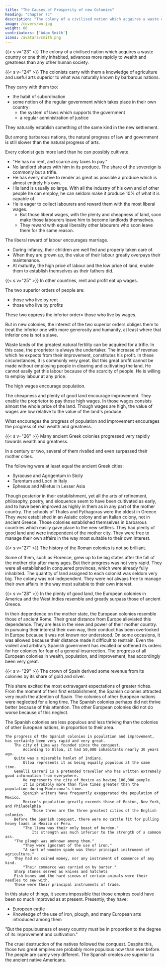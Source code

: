 ```yaml
---
title: "The Causes of Prosperity of new Colonies"
heading: "Chapter 7c"
description: "The colony of a civilised nation which acquires a waste country or one thinly inhabited, advances more rapidly to wealth and greatness than any other human society"
image: /covers/wn.jpg
weight: 66
contributors: ['Adam Smith']
icons: /avatars/smith.png
---
```





{{< s v="23" >}} The colony of a civilised nation which acquires a waste country or one thinly inhabited, advances more rapidly to wealth and greatness than any other human society.

{{< s v="24" >}} The colonists carry with them a knowledge of agriculture and useful arts superior to what was naturally known by barbarous nations.

They carry with them too:
- the habit of subordination
- some notion of the regular government which takes place in their own country:
  - the system of laws which supports the government
  - a regular administration of justice

They naturally establish something of the same kind in the new settlement.

But among barbarous nations, the natural progress of law and government is still slower than the natural progress of arts.

Every colonist gets more land than he can possibly cultivate.
- "He has no rent, and scarce any taxes to pay."
- No landlord shares with him in its produce. The share of the sovereign is commonly but a trifle.
- He has every motive to render as great as possible a produce which is almost entirely his own.
- His land is usually so large. With all the industry of his own and of other people he can employ, he can seldom make it produce 10% of what it is capable of.
- He is eager to collect labourers and reward them with the most liberal wages.
  - But those liberal wages, with the plenty and cheapness of land, soon make those labourers leave him to become landlords themselves.
  - They reward with equal liberality other labourers who soon leave them for the same reason.

The liberal reward of labour encourages marriage.
- During infancy, their children are well fed and properly taken care of.
- When they are grown up, the value of their labour greatly overpays their maintenance.
- At maturity, the high price of labour and the low price of land, enable them to establish themselves as their fathers did.


{{< s v="25" >}} In other countries, rent and profit eat up wages.

The two superior orders of people are:
- those who live by rent
- those who live by profits

These two oppress the inferior order=  those who live by wages.

But in new colonies, the interest of the two superior orders obliges them to treat the inferior one with more generosity and humanity, at least where that inferior one is not a slave.

Waste lands of the greatest natural fertility can be acquired for a trifle.
    In this case, the proprietor is always the undertaker.
    The increase of revenue which he expects from their improvement, constitutes his profit.
        In these circumstances, it is commonly very great.
    But this great profit cannot be made without employing people in clearing and cultivating the land.
        He cannot easily get this labour because of the scarcity of people.
        He is willing to employ labour at any price.

The high wages encourage population.

The cheapness and plenty of good land encourage improvement.
    They enable the proprietor to pay those high wages.
    In those wages consists almost the whole price of the land.
    Though wages are high, the value of wages are low relative to the value of the land's produce.

What encourages the progress of population and improvement encourages the progress of real wealth and greatness.


{{< s v="26" >}} Many ancient Greek colonies progressed very rapidly towards wealth and greatness.

In a century or two, several of them rivalled and even surpassed their mother cities.

The following were at least equal the ancient Greek cities:
- Syracuse and Agrigentum in Sicily
- Tarentum and Locri in Italy
- Ephesus and Miletus in Lesser Asia

Though posterior in their establishment, yet all the arts of refinement, philosophy, poetry, and eloquence seem to have been cultivated as early, and to have been improved as highly in them as in any part of the mother country.
    The schools of Thales and Pythagoras were the oldest in Greece.
    They were established in an Asiatic colony and an Italian colony, not in ancient Greece.
    Those colonies established themselves in barbarous countries which easily gave place to the new settlers.
        They had plenty of good land and were independent of the mother city.
        They were free to manage their own affairs in the way most suitable to their own interest.

{{< s v="27" >}} The history of the Roman colonies is not so brilliant.

Some of them, such as Florence, grew up to be big states after the fall of the mother city after many ages.
    But their progress was not very rapid.
They were all established in conquered provinces, which were already fully inhabited.
The quantity of land assigned to each colonist was seldom very big.
The colony was not independent.
They were not always free to manage their own affairs in the way most suitable to their own interest.


{{< s v="28" >}} In the plenty of good land, the European colonies in America and the West Indies resemble and greatly surpass those of ancient Greece.

In their dependence on the mother state, the European colonies resemble those of ancient Rome.
Their great distance from Europe alleviated this dependence.
    They are less in the view and power of their mother country.
In pursuing their interest their own way, their conduct has been overlooked in Europe because it was not known nor understood.
    On some occasions, it was allowed because their distance made it difficult to restrain.
    Even the violent and arbitrary Spanish government has recalled or softened its orders for her colonies for fear of a general insurrection.
    The progress of all European colonies in wealth, population, and improvement, has accordingly been very great.


{{< s v="29" >}} The crown of Spain derived some revenue from its colonies by its share of gold and silver.

This share excited the most extravagant expectations of greater riches.
From the moment of their first establishment, the Spanish colonies attracted very much the attention of Spain.
    The colonies of other European nations were neglected for a long time.
    The Spanish colonies perhaps did not thrive better because of this attention.
    The other European colonies did not do worse because of this neglect.

The Spanish colonies are less populous and less thriving than the colonies of other European nations, in proportion to their area.

    The progress of the Spanish colonies in population and improvement, has certainly been very rapid and very great.
        The city of Lima was founded since the conquest.
            According to Ulloa, it had 50,000 inhabitants nearly 30 years ago.
        Quito was a miserable hamlet of Indians.
            Ulloa represents it as being equally populous at the same time.
        Gemelli Carreri is a pretended traveller who has written extremely good information from everywhere.
            He represents the city of Mexico as having 100,000 people.
            It is probably more than five times greater than the population during Montezuma's time.
            Spanish writers have frequently exaggerated the population of Mexico.
            Mexico's population greatly exceeds those of Boston, New York, and Philadelphia
                Those three are the three greatest cities of the English colonies.
        Before the Spanish conquest, there were no cattle fit for pulling heavy loads in Mexico or Peru.
            "The llama was their only beast of burden."
                Its strength was much inferior to the strength of a common ass.
        "The plough was unknown among them."
            "They were ignorant of the use of iron."
            "A sort of wooden spade was their principal instrument of agriculture."
        They had no coined money, nor any instrument of commerce of any kind.
            "Their commerce was carried on by barter."
        Sharp stones served as knives and hatchets
        Fish bones and the hard sinews of certain animals were their needles to sew with.
        These were their principal instruments of trade.

In this state of things, it seems impossible that those empires could have been so much improved as at present. Presently, they have:
- European cattle
- Knowledge of the use of iron, plough, and many European arts introduced among them

"But the populousness of every country must be in proportion to the degree of its improvement and cultivation."

The cruel destruction of the natives followed the conquest.
    Despite this, those two great empires are probably more populous now than ever before.
    The people are surely very different.
    The Spanish creoles are superior to the ancient native Americans.
